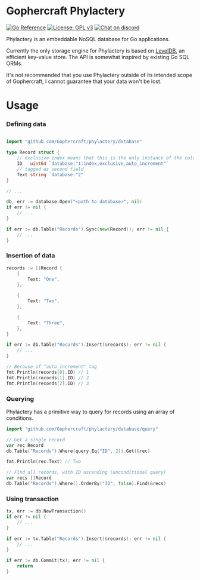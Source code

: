 # Gophercraft Phylactery

[![Go Reference](https://pkg.go.dev/badge/github.com/Gophercraft/phylactery.svg)](https://pkg.go.dev/github.com/Gophercraft/phylactery)
[![License: GPL v3](https://img.shields.io/badge/License-GPLv3-blue.svg)](https://www.gnu.org/licenses/gpl-3.0)
[![Chat on discord](https://img.shields.io/discord/556039662997733391.svg)](https://discord.gg/xPtuEjt)

Phylactery is an embeddable NoSQL database for Go applications.

Currently the only storage engine for Phylactery is based on [LevelDB](https://github.com/syndtr/goleveldb), an efficient key-value store. The API is somewhat inspired by existing Go SQL ORMs.

It's not recommended that you use Phylactery outside of its intended scope of Gophercraft, I cannot guarantee that your data won't be lost.

# Usage

### Defining data

```go

import "github.com/Gophercraft/phylactery/database"

type Record struct {
    // exclusive index means that this is the only instance of the column that is allowed
    ID   uint64 `database:"1:index,exclusive,auto_increment"` 
    // tagged as second field
    Text string `database:"2"` 
}

// ...

db, err := database.Open("<path to database>", nil)
if err != nil {
    // ...
}

if err := db.Table("Records").Sync(new(Record)); err != nil {
    // ...
}

```

### Insertion of data

```go
records := []Record {
    {
        Text: "One",
    },

    {
        Text: "Two",
    },

    {
        Text: "Three",
    },
}

if err := db.Table("Records").Insert(&records); err != nil {
    // ...
}

// Because of "auto_increment" tag
fmt.Println(records[0].ID) // 1
fmt.Println(records[1].ID) // 2
fmt.Println(records[2].ID) // 3
```

### Querying

Phylactery has a primitive way to query for records using an array of conditions.

```go
import "github.com/Gophercraft/phylactery/database/query"

// Get a single record
var rec Record
db.Table("Records").Where(query.Eq("ID", 2)).Get(&rec)

fmt.Println(rec.Text) // Two

// Find all records, with ID ascending (unconditional query)
var recs []Record
db.Table("Records").Where().OrderBy("ID", false).Find(&recs)
```

### Using transaction

```go
tx, err := db.NewTransaction()
if err != nil {
    // ...
}

if err := tx.Table("Records").Insert(&records); err != nil {
    // ...
} 

if err := db.Commit(tx); err != nil {
    return
}


```

